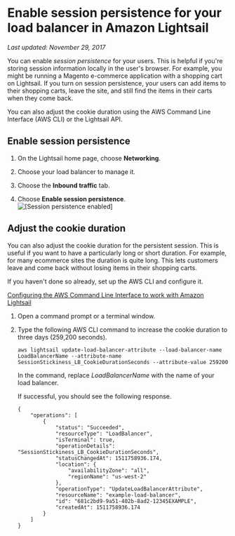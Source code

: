 # Enable session persistence for your load balancer in Amazon Lightsail<a name="enable-session-stickiness-persistence-or-change-cookie-duration"></a>

 *Last updated: November 29, 2017* 

You can enable *session persistence* for your users\. This is helpful if you're storing session information locally in the user's browser\. For example, you might be running a Magento e\-commerce application with a shopping cart on Lightsail\. If you turn on session persistence, your users can add items to their shopping carts, leave the site, and still find the items in their carts when they come back\.

You can also adjust the cookie duration using the AWS Command Line Interface \(AWS CLI\) or the Lightsail API\.

## Enable session persistence<a name="enable-session-persistence"></a>

1. On the Lightsail home page, choose **Networking**\.

1. Choose your load balancer to manage it\.

1. Choose the **Inbound traffic** tab\.

1. Choose **Enable session persistence**\.  
![\[Session persistence enabled\]](https://d9yljz1nd5001.cloudfront.net/en_us/a825044edce3b3cf14c8cdbea7367d2e/images/session-persistence-enabled.png)

## Adjust the cookie duration<a name="adjust-cookie-duration"></a>

You can also adjust the cookie duration for the persistent session\. This is useful if you want to have a particularly long or short duration\. For example, for many ecommerce sites the duration is quite long\. This lets customers leave and come back without losing items in their shopping carts\.

If you haven't done so already, set up the AWS CLI and configure it\.

 [Configuring the AWS Command Line Interface to work with Amazon Lightsail](lightsail-how-to-set-up-and-configure-aws-cli.md) 

1. Open a command prompt or a terminal window\.

1. Type the following AWS CLI command to increase the cookie duration to three days \(259,200 seconds\)\.

   ```
   aws lightsail update-load-balancer-attribute --load-balancer-name LoadBalancerName --attribute-name SessionStickiness_LB_CookieDurationSeconds --attribute-value 259200
   ```

   In the command, replace *LoadBalancerName* with the name of your load balancer\.

   If successful, you should see the following response\.

   ```
   {
       "operations": [
           {
               "status": "Succeeded",
               "resourceType": "LoadBalancer",
               "isTerminal": true,
               "operationDetails": "SessionStickiness_LB_CookieDurationSeconds",
               "statusChangedAt": 1511758936.174,
               "location": {
                   "availabilityZone": "all",
                   "regionName": "us-west-2"
               },
               "operationType": "UpdateLoadBalancerAttribute",
               "resourceName": "example-load-balancer",
               "id": "681c2bd9-9a51-402b-8ad2-12345EXAMPLE",
               "createdAt": 1511758936.174
           }
       ]
   }
   ```